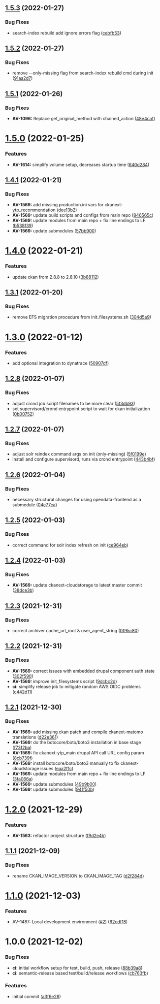 ## [1.5.3](https://github.com/vrk-kpa/opendata-ckan/compare/v1.5.2...v1.5.3) (2022-01-27)


### Bug Fixes

* search-index rebuild add ignore errors flag ([cebfb53](https://github.com/vrk-kpa/opendata-ckan/commit/cebfb5325e6c717251afb8ebd78a9b255f9ee566))

## [1.5.2](https://github.com/vrk-kpa/opendata-ckan/compare/v1.5.1...v1.5.2) (2022-01-27)


### Bug Fixes

* remove --only-missing flag from search-index rebuild cmd during init ([91aa2d7](https://github.com/vrk-kpa/opendata-ckan/commit/91aa2d73f28bf1492a9f25982463c95b13f7e2a6))

## [1.5.1](https://github.com/vrk-kpa/opendata-ckan/compare/v1.5.0...v1.5.1) (2022-01-26)


### Bug Fixes

* **AV-1096:** Replace get_original_method with chained_action ([48e4caf](https://github.com/vrk-kpa/opendata-ckan/commit/48e4caf1a87e8c884f0e87386e06d8cfc94abec2))

# [1.5.0](https://github.com/vrk-kpa/opendata-ckan/compare/v1.4.1...v1.5.0) (2022-01-25)


### Features

* **AV-1614:** simplify volume setup, decreases startup time ([640d284](https://github.com/vrk-kpa/opendata-ckan/commit/640d2844b0611c88e806dc19d662191573a1c0e1))

## [1.4.1](https://github.com/vrk-kpa/opendata-ckan/compare/v1.4.0...v1.4.1) (2022-01-21)


### Bug Fixes

* **AV-1569:** add missing production.ini vars for ckanext-ytp_recommendation ([dee13b2](https://github.com/vrk-kpa/opendata-ckan/commit/dee13b203dbaca547436fa3ee34147aa41c70241))
* **AV-1569:** update build scripts and configs from main repo ([846565c](https://github.com/vrk-kpa/opendata-ckan/commit/846565cadb64d2875b58873dad1204d5e5938856))
* **AV-1569:** update modules from main repo + fix line endings to LF ([b538f39](https://github.com/vrk-kpa/opendata-ckan/commit/b538f3966dfbd01333c02b909e7b284879b2877c))
* **AV-1569:** update submodules ([57bb900](https://github.com/vrk-kpa/opendata-ckan/commit/57bb90034cb47a9bd3846f9f18f3844efe6f19e1))

# [1.4.0](https://github.com/vrk-kpa/opendata-ckan/compare/v1.3.1...v1.4.0) (2022-01-21)


### Features

* update ckan from 2.8.8 to 2.8.10 ([3b88112](https://github.com/vrk-kpa/opendata-ckan/commit/3b88112f3f4a28ab3883946bd22d89195d815b1a))

## [1.3.1](https://github.com/vrk-kpa/opendata-ckan/compare/v1.3.0...v1.3.1) (2022-01-20)


### Bug Fixes

* remove EFS migration procedure from init_filesystems.sh ([304d5a9](https://github.com/vrk-kpa/opendata-ckan/commit/304d5a99d571aa30489c76b4dec597447fe9560f))

# [1.3.0](https://github.com/vrk-kpa/opendata-ckan/compare/v1.2.8...v1.3.0) (2022-01-12)


### Features

* add optional integration to dynatrace ([50907df](https://github.com/vrk-kpa/opendata-ckan/commit/50907dfa267d3a6a052353f0b80dad07de8f908b))

## [1.2.8](https://github.com/vrk-kpa/opendata-ckan/compare/v1.2.7...v1.2.8) (2022-01-07)


### Bug Fixes

* adjust crond job script filenames to be more clear ([5f3db93](https://github.com/vrk-kpa/opendata-ckan/commit/5f3db932c63ee416691517731494c35e046161de))
* set supervisord/crond entrypoint script to wait for ckan initialization ([0b00752](https://github.com/vrk-kpa/opendata-ckan/commit/0b007523a31160d935b912ad19caba34eb9bd9a3))

## [1.2.7](https://github.com/vrk-kpa/opendata-ckan/compare/v1.2.6...v1.2.7) (2022-01-07)


### Bug Fixes

* adjust solr reindex command args on init (only-missing) ([5f0199e](https://github.com/vrk-kpa/opendata-ckan/commit/5f0199e53b6c1af7ccb89afc81dbabfcfd8bac3e))
* install and configure supervisord, runs via crond entrypoint ([443b4bf](https://github.com/vrk-kpa/opendata-ckan/commit/443b4bf7aa036c5f595da5f8061c584920550794))

## [1.2.6](https://github.com/vrk-kpa/opendata-ckan/compare/v1.2.5...v1.2.6) (2022-01-04)


### Bug Fixes

* necessary structural changes for using opendata-frontend as a submodule ([04c77ca](https://github.com/vrk-kpa/opendata-ckan/commit/04c77caf5ebd2e84acc337c1e6b19545f38f9842))

## [1.2.5](https://github.com/vrk-kpa/opendata-ckan/compare/v1.2.4...v1.2.5) (2022-01-03)


### Bug Fixes

* correct command for solr index refresh on init ([ce964eb](https://github.com/vrk-kpa/opendata-ckan/commit/ce964eb83f597050cd7c219a9c325429bce172ac))

## [1.2.4](https://github.com/vrk-kpa/opendata-ckan/compare/v1.2.3...v1.2.4) (2022-01-03)


### Bug Fixes

* **AV-1569:** update ckanext-cloudstorage to latest master commit ([38dce3b](https://github.com/vrk-kpa/opendata-ckan/commit/38dce3be87f9ce0c8aef88079b9f490878443fbb))

## [1.2.3](https://github.com/vrk-kpa/opendata-ckan/compare/v1.2.2...v1.2.3) (2021-12-31)


### Bug Fixes

* correct archiver cache_url_root & user_agent_string ([0f95c80](https://github.com/vrk-kpa/opendata-ckan/commit/0f95c804c7341c5300b13f8cf3c7b7165f4fddb9))

## [1.2.2](https://github.com/vrk-kpa/opendata-ckan/compare/v1.2.1...v1.2.2) (2021-12-31)


### Bug Fixes

* **AV-1569:** correct issues with embedded drupal component auth state ([302f590](https://github.com/vrk-kpa/opendata-ckan/commit/302f5901aaa9216d52ce8167ba28539d228905d4))
* **AV-1569:** improve init_filesystems script ([9dcbc2d](https://github.com/vrk-kpa/opendata-ckan/commit/9dcbc2d20a9ab7a0d21103fcbeefd6a9dd93745a))
* **ci:** simplify release job to mitigate random AWS OIDC problems ([c442d11](https://github.com/vrk-kpa/opendata-ckan/commit/c442d11d2d826b393a8701678b0fbd20a16a83e7))

## [1.2.1](https://github.com/vrk-kpa/opendata-ckan/compare/v1.2.0...v1.2.1) (2021-12-30)


### Bug Fixes

* **AV-1569:** add missing ckan patch and compile ckanext-matomo translations ([d22e361](https://github.com/vrk-kpa/opendata-ckan/commit/d22e361c6d3722c432be385ec2c478c155c0ff5a))
* **AV-1569:** do the botocore/boto/boto3 installation in base stage ([f73f2ba](https://github.com/vrk-kpa/opendata-ckan/commit/f73f2bab16eca89132f7ef3af93152ad4f8b22eb))
* **AV-1569:** fix ckanext-ytp_main drupal API call URL config param ([8cb739f](https://github.com/vrk-kpa/opendata-ckan/commit/8cb739f0d054985e0ecc67232d91ab19293c163f))
* **AV-1569:** install botocore/boto/boto3 manually to fix ckanext-cloudstorage issues ([eaa2f1c](https://github.com/vrk-kpa/opendata-ckan/commit/eaa2f1cc88859e20f62a197c5d07ff6e64b2c6a5))
* **AV-1569:** update modules from main repo + fix line endings to LF ([3fa066a](https://github.com/vrk-kpa/opendata-ckan/commit/3fa066afa93316f7410ca5d47a112597c0167d19))
* **AV-1569:** update submodules ([49b9b00](https://github.com/vrk-kpa/opendata-ckan/commit/49b9b0083192cc35557f254072f0ca9dcd27451a))
* **AV-1569:** update submodules ([941f50b](https://github.com/vrk-kpa/opendata-ckan/commit/941f50b8f423dc53b716295fa45210ab70587d6e))

# [1.2.0](https://github.com/vrk-kpa/opendata-ckan/compare/v1.1.1...v1.2.0) (2021-12-29)


### Features

* **AV-1563:** refactor project structure ([f9d2e4b](https://github.com/vrk-kpa/opendata-ckan/commit/f9d2e4b2016f0b1e95d75095c7a1a6e8a8e043f3))

## [1.1.1](https://github.com/vrk-kpa/opendata-ckan/compare/v1.1.0...v1.1.1) (2021-12-09)


### Bug Fixes

* rename CKAN_IMAGE_VERSION to CKAN_IMAGE_TAG ([d2f284d](https://github.com/vrk-kpa/opendata-ckan/commit/d2f284d70a18e6641e64297d76fca2ba62853bff))

# [1.1.0](https://github.com/vrk-kpa/opendata-ckan/compare/v1.0.0...v1.1.0) (2021-12-03)


### Features

* AV-1487: Local development environment ([#2](https://github.com/vrk-kpa/opendata-ckan/issues/2)) ([62cdf18](https://github.com/vrk-kpa/opendata-ckan/commit/62cdf189bfec735fe188bc83aa2d26f15a5ad1a1))

# 1.0.0 (2021-12-02)


### Bug Fixes

* **ci:** initial workflow setup for test, build, push, release ([88b39a8](https://github.com/vrk-kpa/opendata-ckan/commit/88b39a85681f13c2f77024f19779c7045e328f5e))
* **ci:** semantic-release based test/build/release workflows ([cb763fb](https://github.com/vrk-kpa/opendata-ckan/commit/cb763fb1fec2eb7a6a8753b22571bf40979de893))


### Features

* initial commit ([a3f6e28](https://github.com/vrk-kpa/opendata-ckan/commit/a3f6e28a0b7bbf28395bda487a16358416ff23b5))
